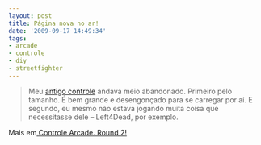 ```yaml
---
layout: post
title: Página nova no ar!
date: '2009-09-17 14:49:34'
tags:
- arcade
- controle
- diy
- streetfighter
---
```



> Meu [antigo controle](../controle-arcade) andava meio abandonado. Primeiro pelo tamanho. É bem grande e desengonçado para se carregar por aí. E segundo, eu mesmo não estava jogando muita coisa que necessitasse dele – Left4Dead, por exemplo.

Mais em[ Controle Arcade. Round 2!](http://seiti.eti.br/blog/controle-arcade-1p)


